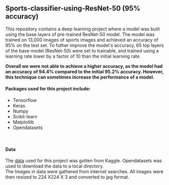 ## Sports-classifier-using-ResNet-50 (95% accuracy)

This repository contains a deep learning project where a model was built using the base layers of pre-trained ResNet-50 model. The model was trained on 13,000 images of sports images and achieved an accuracy of 95% on the test set.
To futher improve the model's accuracy, 65 top layers of the base model (ResNet-50) were set to trainable, and trained using a learning rate lower by a factor of 10 than the initial learning rate.

**Overall we were not able to achieve a higher accuracy, as the model had an accuracy of 94.4% compared to the initial 95.2% accuracy. However, this technique can sometimes increase the performance of a model.**

#### Packages used for this project include:
- Tensorflow
- Keras
- Numpy
- Scikit-learn
- Matplotlib
- Opendatasets
<br/>

#### Data
The [data](https://www.kaggle.com/datasets/gpiosenka/sports-classification) used for this project was gotten from Kaggle. Opendatasets was used to download the data to a local directory.<br/>
The Images in data were gathered from internet searches. All images were then resized to 224 X224 X 3 and converted to jpg format. 
<br/>
